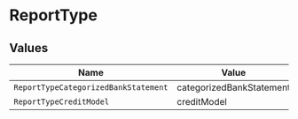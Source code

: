 # ReportType


## Values

| Name                                 | Value                                |
| ------------------------------------ | ------------------------------------ |
| `ReportTypeCategorizedBankStatement` | categorizedBankStatement             |
| `ReportTypeCreditModel`              | creditModel                          |